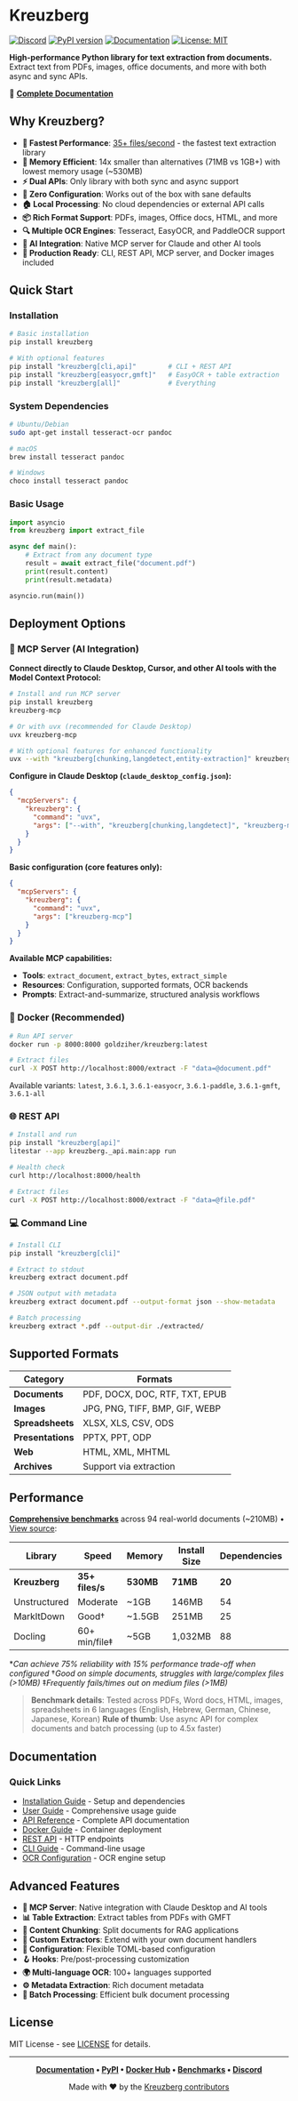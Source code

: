 # Kreuzberg

[![Discord](https://img.shields.io/badge/Discord-Join%20our%20community-7289da)](https://discord.gg/pXxagNK2zN)
[![PyPI version](https://badge.fury.io/py/kreuzberg.svg)](https://badge.fury.io/py/kreuzberg)
[![Documentation](https://img.shields.io/badge/docs-GitHub_Pages-blue)](https://goldziher.github.io/kreuzberg/)
[![License: MIT](https://img.shields.io/badge/License-MIT-yellow.svg)](https://opensource.org/licenses/MIT)

**High-performance Python library for text extraction from documents.** Extract text from PDFs, images, office documents, and more with both async and sync APIs.

📖 **[Complete Documentation](https://goldziher.github.io/kreuzberg/)**

## Why Kreuzberg?

- **🚀 Fastest Performance**: [35+ files/second](https://goldziher.github.io/python-text-extraction-libs-benchmarks/) - the fastest text extraction library
- **💾 Memory Efficient**: 14x smaller than alternatives (71MB vs 1GB+) with lowest memory usage (~530MB)
- **⚡ Dual APIs**: Only library with both sync and async support
- **🔧 Zero Configuration**: Works out of the box with sane defaults
- **🏠 Local Processing**: No cloud dependencies or external API calls
- **📦 Rich Format Support**: PDFs, images, Office docs, HTML, and more
- **🔍 Multiple OCR Engines**: Tesseract, EasyOCR, and PaddleOCR support
- **🤖 AI Integration**: Native MCP server for Claude and other AI tools
- **🐳 Production Ready**: CLI, REST API, MCP server, and Docker images included

## Quick Start

### Installation

```bash
# Basic installation
pip install kreuzberg

# With optional features
pip install "kreuzberg[cli,api]"        # CLI + REST API
pip install "kreuzberg[easyocr,gmft]"   # EasyOCR + table extraction
pip install "kreuzberg[all]"            # Everything
```

### System Dependencies

```bash
# Ubuntu/Debian
sudo apt-get install tesseract-ocr pandoc

# macOS
brew install tesseract pandoc

# Windows
choco install tesseract pandoc
```

### Basic Usage

```python
import asyncio
from kreuzberg import extract_file

async def main():
    # Extract from any document type
    result = await extract_file("document.pdf")
    print(result.content)
    print(result.metadata)

asyncio.run(main())
```

## Deployment Options

### 🤖 MCP Server (AI Integration)

**Connect directly to Claude Desktop, Cursor, and other AI tools with the Model Context Protocol:**

```bash
# Install and run MCP server
pip install kreuzberg
kreuzberg-mcp

# Or with uvx (recommended for Claude Desktop)
uvx kreuzberg-mcp

# With optional features for enhanced functionality
uvx --with "kreuzberg[chunking,langdetect,entity-extraction]" kreuzberg-mcp
```

**Configure in Claude Desktop (`claude_desktop_config.json`):**

```json
{
  "mcpServers": {
    "kreuzberg": {
      "command": "uvx",
      "args": ["--with", "kreuzberg[chunking,langdetect]", "kreuzberg-mcp"]
    }
  }
}
```

**Basic configuration (core features only):**

```json
{
  "mcpServers": {
    "kreuzberg": {
      "command": "uvx",
      "args": ["kreuzberg-mcp"]
    }
  }
}
```

**Available MCP capabilities:**

- **Tools**: `extract_document`, `extract_bytes`, `extract_simple`
- **Resources**: Configuration, supported formats, OCR backends
- **Prompts**: Extract-and-summarize, structured analysis workflows

### 🐳 Docker (Recommended)

```bash
# Run API server
docker run -p 8000:8000 goldziher/kreuzberg:latest

# Extract files
curl -X POST http://localhost:8000/extract -F "data=@document.pdf"
```

Available variants: `latest`, `3.6.1`, `3.6.1-easyocr`, `3.6.1-paddle`, `3.6.1-gmft`, `3.6.1-all`

### 🌐 REST API

```bash
# Install and run
pip install "kreuzberg[api]"
litestar --app kreuzberg._api.main:app run

# Health check
curl http://localhost:8000/health

# Extract files
curl -X POST http://localhost:8000/extract -F "data=@file.pdf"
```

### 💻 Command Line

```bash
# Install CLI
pip install "kreuzberg[cli]"

# Extract to stdout
kreuzberg extract document.pdf

# JSON output with metadata
kreuzberg extract document.pdf --output-format json --show-metadata

# Batch processing
kreuzberg extract *.pdf --output-dir ./extracted/
```

## Supported Formats

| Category          | Formats                        |
| ----------------- | ------------------------------ |
| **Documents**     | PDF, DOCX, DOC, RTF, TXT, EPUB |
| **Images**        | JPG, PNG, TIFF, BMP, GIF, WEBP |
| **Spreadsheets**  | XLSX, XLS, CSV, ODS            |
| **Presentations** | PPTX, PPT, ODP                 |
| **Web**           | HTML, XML, MHTML               |
| **Archives**      | Support via extraction         |

## Performance

**[Comprehensive benchmarks](https://goldziher.github.io/python-text-extraction-libs-benchmarks/)** across 94 real-world documents (~210MB) • [View source](https://github.com/Goldziher/python-text-extraction-libs-benchmarks):

| Library       | Speed           | Memory    | Install Size | Dependencies | Success Rate |
| ------------- | --------------- | --------- | ------------ | ------------ | ------------ |
| **Kreuzberg** | **35+ files/s** | **530MB** | **71MB**     | **20**       | High\*       |
| Unstructured  | Moderate        | ~1GB      | 146MB        | 54           | 88%+         |
| MarkItDown    | Good†           | ~1.5GB    | 251MB        | 25           | 80%†         |
| Docling       | 60+ min/file‡   | ~5GB      | 1,032MB      | 88           | Low‡         |

\*_Can achieve 75% reliability with 15% performance trade-off when configured_
†_Good on simple documents, struggles with large/complex files (>10MB)_
‡_Frequently fails/times out on medium files (>1MB)_

> **Benchmark details**: Tested across PDFs, Word docs, HTML, images, spreadsheets in 6 languages (English, Hebrew, German, Chinese, Japanese, Korean)
> **Rule of thumb**: Use async API for complex documents and batch processing (up to 4.5x faster)

## Documentation

### Quick Links

- [Installation Guide](https://goldziher.github.io/kreuzberg/getting-started/installation/) - Setup and dependencies
- [User Guide](https://goldziher.github.io/kreuzberg/user-guide/) - Comprehensive usage guide
- [API Reference](https://goldziher.github.io/kreuzberg/api-reference/) - Complete API documentation
- [Docker Guide](https://goldziher.github.io/kreuzberg/user-guide/docker/) - Container deployment
- [REST API](https://goldziher.github.io/kreuzberg/user-guide/api-server/) - HTTP endpoints
- [CLI Guide](https://goldziher.github.io/kreuzberg/cli/) - Command-line usage
- [OCR Configuration](https://goldziher.github.io/kreuzberg/user-guide/ocr-configuration/) - OCR engine setup

## Advanced Features

- **🤖 MCP Server**: Native integration with Claude Desktop and AI tools
- **📊 Table Extraction**: Extract tables from PDFs with GMFT
- **🧩 Content Chunking**: Split documents for RAG applications
- **🎯 Custom Extractors**: Extend with your own document handlers
- **🔧 Configuration**: Flexible TOML-based configuration
- **🪝 Hooks**: Pre/post-processing customization
- **🌍 Multi-language OCR**: 100+ languages supported
- **⚙️ Metadata Extraction**: Rich document metadata
- **🔄 Batch Processing**: Efficient bulk document processing

## License

MIT License - see [LICENSE](LICENSE) for details.

______________________________________________________________________

<div align="center">

**[Documentation](https://goldziher.github.io/kreuzberg/) • [PyPI](https://pypi.org/project/kreuzberg/) • [Docker Hub](https://hub.docker.com/r/goldziher/kreuzberg) • [Benchmarks](https://github.com/Goldziher/python-text-extraction-libs-benchmarks) • [Discord](https://discord.gg/pXxagNK2zN)**

Made with ❤️ by the [Kreuzberg contributors](https://github.com/Goldziher/kreuzberg/graphs/contributors)

</div>
